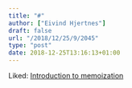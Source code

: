```yaml
---
title: "#"
author: ["Eivind Hjertnes"]
draft: false
url: "/2018/12/25/9/2045"
type: "post"
date: 2018-12-25T13:16:13+01:00
---
```


Liked:
[Introduction
to memoization](https://react.christmas/2018/9?utm%5Fsource=reactdigest&utm%5Fmedium=email&utm%5Fcampaign=featured)
